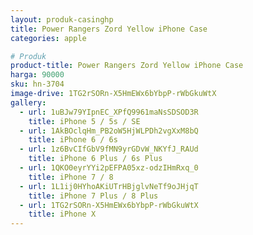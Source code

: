 ```yaml
---
layout: produk-casinghp
title: Power Rangers Zord Yellow iPhone Case
categories: apple

# Produk
product-title: Power Rangers Zord Yellow iPhone Case
harga: 90000
sku: hn-3704
image-drive: 1TG2rSORn-X5HmEWx6bYbpP-rWbGkuWtX
gallery:
  - url: 1uBJw79YIpnEC_XPfQ9961maNsSDSOD3R
    title: iPhone 5 / 5s / SE
  - url: 1AkBOclqHm_PB2oW5HjWLPDh2vgXxM8bQ
    title: iPhone 6 / 6s
  - url: 1z6BvCIfGbV9fMN9yrGDvW_NKYfJ_RAUd
    title: iPhone 6 Plus / 6s Plus
  - url: 1QKO0eyrYYi2pEFPA05xz-odzIHmRxq_0
    title: iPhone 7 / 8
  - url: 1L1ij0HYhoAKiUTrHBjglvNeTf9oJHjqT
    title: iPhone 7 Plus / 8 Plus
  - url: 1TG2rSORn-X5HmEWx6bYbpP-rWbGkuWtX
    title: iPhone X
---
```

